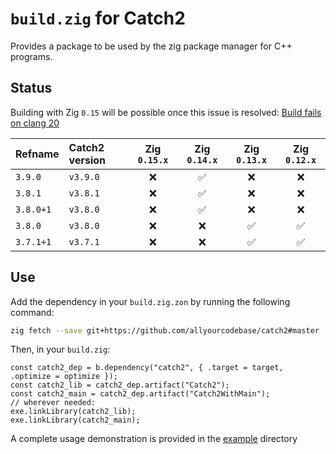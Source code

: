 # `build.zig` for Catch2

Provides a package to be used by the zig package manager for C++ programs.

## Status

Building with Zig `0.15` will be possible once this issue is resolved: [Build fails on clang 20](https://github.com/catchorg/Catch2/issues/2991)

| Refname   | Catch2 version | Zig `0.15.x` | Zig `0.14.x` | Zig `0.13.x` | Zig `0.12.x` |
|:----------|:---------------|:------------:|:------------:|:------------:|:------------:|
| `3.9.0`   | `v3.9.0`       | ❌           | ✅           | ❌           | ❌           |
| `3.8.1`   | `v3.8.1`       | ❌           | ✅           | ❌           | ❌           |
| `3.8.0+1` | `v3.8.0`       | ❌           | ✅           | ❌           | ❌           |
| `3.8.0`   | `v3.8.0`       | ❌           | ❌           | ✅           | ✅           |
| `3.7.1+1` | `v3.7.1`       | ❌           | ❌           | ✅           | ✅           |

## Use

Add the dependency in your `build.zig.zon` by running the following command:
```bash
zig fetch --save git+https://github.com/allyourcodebase/catch2#master
```

Then, in your `build.zig`:
```zig
const catch2_dep = b.dependency("catch2", { .target = target, .optimize = optimize });
const catch2_lib = catch2_dep.artifact("Catch2");
const catch2_main = catch2_dep.artifact("Catch2WithMain");
// wherever needed:
exe.linkLibrary(catch2_lib);
exe.linkLibrary(catch2_main);
```

A complete usage demonstration is provided in the [example](example) directory
